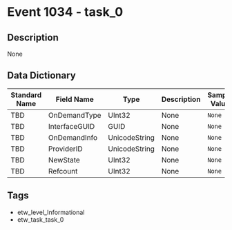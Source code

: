 # Event 1034 - task_0

## Description
None

## Data Dictionary
|Standard Name|Field Name|Type|Description|Sample Value|
|---|---|---|---|---|
|TBD|OnDemandType|UInt32|None|`None`|
|TBD|InterfaceGUID|GUID|None|`None`|
|TBD|OnDemandInfo|UnicodeString|None|`None`|
|TBD|ProviderID|UnicodeString|None|`None`|
|TBD|NewState|UInt32|None|`None`|
|TBD|Refcount|UInt32|None|`None`|

## Tags
* etw_level_Informational
* etw_task_task_0